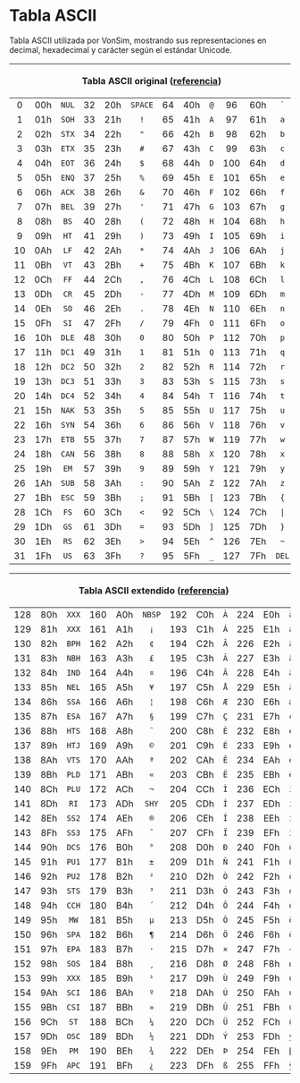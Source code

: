 # Tabla ASCII

Tabla ASCII utilizada por VonSim, mostrando sus representaciones en decimal, hexadecimal y carácter según el estándar Unicode.

<table class="vonsim-ascii-table">
<thead>
<tr><th colspan="12">

Tabla ASCII original ([referencia](https://www.unicode.org/charts/PDF/U0000.pdf))

</th></tr>
</thead>
<tbody>
  <tr><td>0</td><td>00h</td><td><code>NUL</code></td>   <td>32</td><td>20h</td><td><code>SPACE</code></td>  <td>64</td><td>40h</td><td><code>@</code></td>  <td>96</td><td>60h</td><td><code>`</code></td></tr>
  <tr><td>1</td><td>01h</td><td><code>SOH</code></td>   <td>33</td><td>21h</td><td><code>!</code></td>      <td>65</td><td>41h</td><td><code>A</code></td>  <td>97</td><td>61h</td><td><code>a</code></td></tr>
  <tr><td>2</td><td>02h</td><td><code>STX</code></td>   <td>34</td><td>22h</td><td><code>"</code></td>      <td>66</td><td>42h</td><td><code>B</code></td>  <td>98</td><td>62h</td><td><code>b</code></td></tr>
  <tr><td>3</td><td>03h</td><td><code>ETX</code></td>   <td>35</td><td>23h</td><td><code>#</code></td>      <td>67</td><td>43h</td><td><code>C</code></td>  <td>99</td><td>63h</td><td><code>c</code></td></tr>
  <tr><td>4</td><td>04h</td><td><code>EOT</code></td>   <td>36</td><td>24h</td><td><code>$</code></td>      <td>68</td><td>44h</td><td><code>D</code></td>  <td>100</td><td>64h</td><td><code>d</code></td></tr>
  <tr><td>5</td><td>05h</td><td><code>ENQ</code></td>   <td>37</td><td>25h</td><td><code>%</code></td>      <td>69</td><td>45h</td><td><code>E</code></td>  <td>101</td><td>65h</td><td><code>e</code></td></tr>
  <tr><td>6</td><td>06h</td><td><code>ACK</code></td>   <td>38</td><td>26h</td><td><code>&</code></td>      <td>70</td><td>46h</td><td><code>F</code></td>  <td>102</td><td>66h</td><td><code>f</code></td></tr>
  <tr><td>7</td><td>07h</td><td><code>BEL</code></td>   <td>39</td><td>27h</td><td><code>'</code></td>      <td>71</td><td>47h</td><td><code>G</code></td>  <td>103</td><td>67h</td><td><code>g</code></td></tr>
  <tr><td>8</td><td>08h</td><td><code>BS</code></td>    <td>40</td><td>28h</td><td><code>(</code></td>      <td>72</td><td>48h</td><td><code>H</code></td>  <td>104</td><td>68h</td><td><code>h</code></td></tr>
  <tr><td>9</td><td>09h</td><td><code>HT</code></td>    <td>41</td><td>29h</td><td><code>)</code></td>      <td>73</td><td>49h</td><td><code>I</code></td>  <td>105</td><td>69h</td><td><code>i</code></td></tr>
  <tr><td>10</td><td>0Ah</td><td><code>LF</code></td>   <td>42</td><td>2Ah</td><td><code>*</code></td>      <td>74</td><td>4Ah</td><td><code>J</code></td>  <td>106</td><td>6Ah</td><td><code>j</code></td></tr>
  <tr><td>11</td><td>0Bh</td><td><code>VT</code></td>   <td>43</td><td>2Bh</td><td><code>+</code></td>      <td>75</td><td>4Bh</td><td><code>K</code></td>  <td>107</td><td>6Bh</td><td><code>k</code></td></tr>
  <tr><td>12</td><td>0Ch</td><td><code>FF</code></td>   <td>44</td><td>2Ch</td><td><code>,</code></td>      <td>76</td><td>4Ch</td><td><code>L</code></td>  <td>108</td><td>6Ch</td><td><code>l</code></td></tr>
  <tr><td>13</td><td>0Dh</td><td><code>CR</code></td>   <td>45</td><td>2Dh</td><td><code>-</code></td>      <td>77</td><td>4Dh</td><td><code>M</code></td>  <td>109</td><td>6Dh</td><td><code>m</code></td></tr>
  <tr><td>14</td><td>0Eh</td><td><code>SO</code></td>   <td>46</td><td>2Eh</td><td><code>.</code></td>      <td>78</td><td>4Eh</td><td><code>N</code></td>  <td>110</td><td>6Eh</td><td><code>n</code></td></tr>
  <tr><td>15</td><td>0Fh</td><td><code>SI</code></td>   <td>47</td><td>2Fh</td><td><code>/</code></td>      <td>79</td><td>4Fh</td><td><code>O</code></td>  <td>111</td><td>6Fh</td><td><code>o</code></td></tr>
  <tr><td>16</td><td>10h</td><td><code>DLE</code></td>  <td>48</td><td>30h</td><td><code>0</code></td>      <td>80</td><td>50h</td><td><code>P</code></td>  <td>112</td><td>70h</td><td><code>p</code></td></tr>
  <tr><td>17</td><td>11h</td><td><code>DC1</code></td>  <td>49</td><td>31h</td><td><code>1</code></td>      <td>81</td><td>51h</td><td><code>Q</code></td>  <td>113</td><td>71h</td><td><code>q</code></td></tr>
  <tr><td>18</td><td>12h</td><td><code>DC2</code></td>  <td>50</td><td>32h</td><td><code>2</code></td>      <td>82</td><td>52h</td><td><code>R</code></td>  <td>114</td><td>72h</td><td><code>r</code></td></tr>
  <tr><td>19</td><td>13h</td><td><code>DC3</code></td>  <td>51</td><td>33h</td><td><code>3</code></td>      <td>83</td><td>53h</td><td><code>S</code></td>  <td>115</td><td>73h</td><td><code>s</code></td></tr>
  <tr><td>20</td><td>14h</td><td><code>DC4</code></td>  <td>52</td><td>34h</td><td><code>4</code></td>      <td>84</td><td>54h</td><td><code>T</code></td>  <td>116</td><td>74h</td><td><code>t</code></td></tr>
  <tr><td>21</td><td>15h</td><td><code>NAK</code></td>  <td>53</td><td>35h</td><td><code>5</code></td>      <td>85</td><td>55h</td><td><code>U</code></td>  <td>117</td><td>75h</td><td><code>u</code></td></tr>
  <tr><td>22</td><td>16h</td><td><code>SYN</code></td>  <td>54</td><td>36h</td><td><code>6</code></td>      <td>86</td><td>56h</td><td><code>V</code></td>  <td>118</td><td>76h</td><td><code>v</code></td></tr>
  <tr><td>23</td><td>17h</td><td><code>ETB</code></td>  <td>55</td><td>37h</td><td><code>7</code></td>      <td>87</td><td>57h</td><td><code>W</code></td>  <td>119</td><td>77h</td><td><code>w</code></td></tr>
  <tr><td>24</td><td>18h</td><td><code>CAN</code></td>  <td>56</td><td>38h</td><td><code>8</code></td>      <td>88</td><td>58h</td><td><code>X</code></td>  <td>120</td><td>78h</td><td><code>x</code></td></tr>
  <tr><td>25</td><td>19h</td><td><code>EM</code></td>   <td>57</td><td>39h</td><td><code>9</code></td>      <td>89</td><td>59h</td><td><code>Y</code></td>  <td>121</td><td>79h</td><td><code>y</code></td></tr>
  <tr><td>26</td><td>1Ah</td><td><code>SUB</code></td>  <td>58</td><td>3Ah</td><td><code>:</code></td>      <td>90</td><td>5Ah</td><td><code>Z</code></td>  <td>122</td><td>7Ah</td><td><code>z</code></td></tr>
  <tr><td>27</td><td>1Bh</td><td><code>ESC</code></td>  <td>59</td><td>3Bh</td><td><code>;</code></td>      <td>91</td><td>5Bh</td><td><code>[</code></td>  <td>123</td><td>7Bh</td><td><code>{</code></td></tr>
  <tr><td>28</td><td>1Ch</td><td><code>FS</code></td>   <td>60</td><td>3Ch</td><td><code><</code></td>      <td>92</td><td>5Ch</td><td><code>\</code></td>  <td>124</td><td>7Ch</td><td><code>|</code></td></tr>
  <tr><td>29</td><td>1Dh</td><td><code>GS</code></td>   <td>61</td><td>3Dh</td><td><code>=</code></td>      <td>93</td><td>5Dh</td><td><code>]</code></td>  <td>125</td><td>7Dh</td><td><code>}</code></td></tr>
  <tr><td>30</td><td>1Eh</td><td><code>RS</code></td>   <td>62</td><td>3Eh</td><td><code>></code></td>      <td>94</td><td>5Eh</td><td><code>^</code></td>  <td>126</td><td>7Eh</td><td><code>~</code></td></tr>
  <tr><td>31</td><td>1Fh</td><td><code>US</code></td>   <td>63</td><td>3Fh</td><td><code>?</code></td>      <td>95</td><td>5Fh</td><td><code>_</code></td>  <td>127</td><td>7Fh</td><td><code>DEL</code></td></tr>
</tbody>
</table>
<table class="vonsim-ascii-table">
<thead>
<tr><th colspan="12">

Tabla ASCII extendido ([referencia](https://www.unicode.org/charts/PDF/U0080.pdf))

</th></tr>
</thead>
<tbody>
  <tr><td>128</td><td>80h</td><td><code>XXX</code></td>  <td>160</td><td>A0h</td><td><code>NBSP</code></td>  <td>192</td><td>C0h</td><td><code>À</code></td>  <td>224</td><td>E0h</td><td><code>à</code></td></tr>
  <tr><td>129</td><td>81h</td><td><code>XXX</code></td>  <td>161</td><td>A1h</td><td><code>¡</code></td>     <td>193</td><td>C1h</td><td><code>Á</code></td>  <td>225</td><td>E1h</td><td><code>á</code></td></tr>
  <tr><td>130</td><td>82h</td><td><code>BPH</code></td>  <td>162</td><td>A2h</td><td><code>¢</code></td>     <td>194</td><td>C2h</td><td><code>Â</code></td>  <td>226</td><td>E2h</td><td><code>â</code></td></tr>
  <tr><td>131</td><td>83h</td><td><code>NBH</code></td>  <td>163</td><td>A3h</td><td><code>£</code></td>     <td>195</td><td>C3h</td><td><code>Ã</code></td>  <td>227</td><td>E3h</td><td><code>ã</code></td></tr>
  <tr><td>132</td><td>84h</td><td><code>IND</code></td>  <td>164</td><td>A4h</td><td><code>¤</code></td>     <td>196</td><td>C4h</td><td><code>Ä</code></td>  <td>228</td><td>E4h</td><td><code>ä</code></td></tr>
  <tr><td>133</td><td>85h</td><td><code>NEL</code></td>  <td>165</td><td>A5h</td><td><code>¥</code></td>     <td>197</td><td>C5h</td><td><code>Å</code></td>  <td>229</td><td>E5h</td><td><code>å</code></td></tr>
  <tr><td>134</td><td>86h</td><td><code>SSA</code></td>  <td>166</td><td>A6h</td><td><code>¦</code></td>     <td>198</td><td>C6h</td><td><code>Æ</code></td>  <td>230</td><td>E6h</td><td><code>æ</code></td></tr>
  <tr><td>135</td><td>87h</td><td><code>ESA</code></td>  <td>167</td><td>A7h</td><td><code>§</code></td>     <td>199</td><td>C7h</td><td><code>Ç</code></td>  <td>231</td><td>E7h</td><td><code>ç</code></td></tr>
  <tr><td>136</td><td>88h</td><td><code>HTS</code></td>  <td>168</td><td>A8h</td><td><code>¨</code></td>     <td>200</td><td>C8h</td><td><code>È</code></td>  <td>232</td><td>E8h</td><td><code>è</code></td></tr>
  <tr><td>137</td><td>89h</td><td><code>HTJ</code></td>  <td>169</td><td>A9h</td><td><code>©</code></td>     <td>201</td><td>C9h</td><td><code>É</code></td>  <td>233</td><td>E9h</td><td><code>é</code></td></tr>
  <tr><td>138</td><td>8Ah</td><td><code>VTS</code></td>  <td>170</td><td>AAh</td><td><code>ª</code></td>     <td>202</td><td>CAh</td><td><code>Ê</code></td>  <td>234</td><td>EAh</td><td><code>ê</code></td></tr>
  <tr><td>139</td><td>8Bh</td><td><code>PLD</code></td>  <td>171</td><td>ABh</td><td><code>«</code></td>     <td>203</td><td>CBh</td><td><code>Ë</code></td>  <td>235</td><td>EBh</td><td><code>ë</code></td></tr>
  <tr><td>140</td><td>8Ch</td><td><code>PLU</code></td>  <td>172</td><td>ACh</td><td><code>¬</code></td>     <td>204</td><td>CCh</td><td><code>Ì</code></td>  <td>236</td><td>ECh</td><td><code>ì</code></td></tr>
  <tr><td>141</td><td>8Dh</td><td><code>RI</code></td>   <td>173</td><td>ADh</td><td><code>SHY</code></td>   <td>205</td><td>CDh</td><td><code>Í</code></td>  <td>237</td><td>EDh</td><td><code>í</code></td></tr>
  <tr><td>142</td><td>8Eh</td><td><code>SS2</code></td>  <td>174</td><td>AEh</td><td><code>®</code></td>     <td>206</td><td>CEh</td><td><code>Î</code></td>  <td>238</td><td>EEh</td><td><code>î</code></td></tr>
  <tr><td>143</td><td>8Fh</td><td><code>SS3</code></td>  <td>175</td><td>AFh</td><td><code>¯</code></td>     <td>207</td><td>CFh</td><td><code>Ï</code></td>  <td>239</td><td>EFh</td><td><code>ï</code></td></tr>
  <tr><td>144</td><td>90h</td><td><code>DCS</code></td>  <td>176</td><td>B0h</td><td><code>°</code></td>     <td>208</td><td>D0h</td><td><code>Ð</code></td>  <td>240</td><td>F0h</td><td><code>ð</code></td></tr>
  <tr><td>145</td><td>91h</td><td><code>PU1</code></td>  <td>177</td><td>B1h</td><td><code>±</code></td>     <td>209</td><td>D1h</td><td><code>Ñ</code></td>  <td>241</td><td>F1h</td><td><code>ñ</code></td></tr>
  <tr><td>146</td><td>92h</td><td><code>PU2</code></td>  <td>178</td><td>B2h</td><td><code>²</code></td>     <td>210</td><td>D2h</td><td><code>Ò</code></td>  <td>242</td><td>F2h</td><td><code>ò</code></td></tr>
  <tr><td>147</td><td>93h</td><td><code>STS</code></td>  <td>179</td><td>B3h</td><td><code>³</code></td>     <td>211</td><td>D3h</td><td><code>Ó</code></td>  <td>243</td><td>F3h</td><td><code>ó</code></td></tr>
  <tr><td>148</td><td>94h</td><td><code>CCH</code></td>  <td>180</td><td>B4h</td><td><code>´</code></td>     <td>212</td><td>D4h</td><td><code>Ô</code></td>  <td>244</td><td>F4h</td><td><code>ô</code></td></tr>
  <tr><td>149</td><td>95h</td><td><code>MW</code></td>   <td>181</td><td>B5h</td><td><code>µ</code></td>     <td>213</td><td>D5h</td><td><code>Õ</code></td>  <td>245</td><td>F5h</td><td><code>õ</code></td></tr>
  <tr><td>150</td><td>96h</td><td><code>SPA</code></td>  <td>182</td><td>B6h</td><td><code>¶</code></td>     <td>214</td><td>D6h</td><td><code>Ö</code></td>  <td>246</td><td>F6h</td><td><code>ö</code></td></tr>
  <tr><td>151</td><td>97h</td><td><code>EPA</code></td>  <td>183</td><td>B7h</td><td><code>·</code></td>     <td>215</td><td>D7h</td><td><code>×</code></td>  <td>247</td><td>F7h</td><td><code>÷</code></td></tr>
  <tr><td>152</td><td>98h</td><td><code>SOS</code></td>  <td>184</td><td>B8h</td><td><code>¸</code></td>     <td>216</td><td>D8h</td><td><code>Ø</code></td>  <td>248</td><td>F8h</td><td><code>ø</code></td></tr>
  <tr><td>153</td><td>99h</td><td><code>XXX</code></td>  <td>185</td><td>B9h</td><td><code>¹</code></td>     <td>217</td><td>D9h</td><td><code>Ù</code></td>  <td>249</td><td>F9h</td><td><code>ù</code></td></tr>
  <tr><td>154</td><td>9Ah</td><td><code>SCI</code></td>  <td>186</td><td>BAh</td><td><code>º</code></td>     <td>218</td><td>DAh</td><td><code>Ú</code></td>  <td>250</td><td>FAh</td><td><code>ú</code></td></tr>
  <tr><td>155</td><td>9Bh</td><td><code>CSI</code></td>  <td>187</td><td>BBh</td><td><code>»</code></td>     <td>219</td><td>DBh</td><td><code>Û</code></td>  <td>251</td><td>FBh</td><td><code>û</code></td></tr>
  <tr><td>156</td><td>9Ch</td><td><code>ST</code></td>   <td>188</td><td>BCh</td><td><code>¼</code></td>     <td>220</td><td>DCh</td><td><code>Ü</code></td>  <td>252</td><td>FCh</td><td><code>ü</code></td></tr>
  <tr><td>157</td><td>9Dh</td><td><code>OSC</code></td>  <td>189</td><td>BDh</td><td><code>½</code></td>     <td>221</td><td>DDh</td><td><code>Ý</code></td>  <td>253</td><td>FDh</td><td><code>ý</code></td></tr>
  <tr><td>158</td><td>9Eh</td><td><code>PM</code></td>   <td>190</td><td>BEh</td><td><code>¾</code></td>     <td>222</td><td>DEh</td><td><code>Þ</code></td>  <td>254</td><td>FEh</td><td><code>þ</code></td></tr>
  <tr><td>159</td><td>9Fh</td><td><code>APC</code></td>  <td>191</td><td>BFh</td><td><code>¿</code></td>     <td>223</td><td>DFh</td><td><code>ß</code></td>  <td>255</td><td>FFh</td><td><code>ÿ</code></td></tr>
</tbody>
</table>

<style>
  .vonsim-ascii-table {
    border-collapse: collapse;
  }

  .vonsim-ascii-table td {
    text-align: center;
    border-right-width: 0;
    border-left-width: 0;
  }

  .vonsim-ascii-table td:first-child {
    border-left-width: 1px;
  }

  .vonsim-ascii-table td:nth-child(3n) {
    border-right-width: 1px;
  }
</style>
